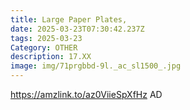 ```yaml
---
title: Large Paper Plates,
date: 2025-03-23T07:30:42.237Z
tags: 2025-03-23
Category: OTHER
description: 17.XX
image: img/71prgbbd-9l._ac_sl1500_.jpg
---
```

https://amzlink.to/az0ViieSpXfHz
AD